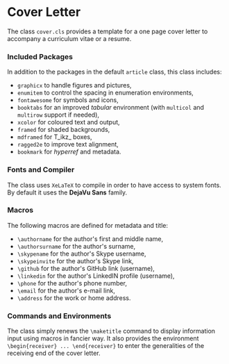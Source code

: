 # Cover Letter

The class `cover.cls` provides a template for a one page cover letter to accompany a curriculum vitae or a resume.

### Included Packages

In addition to the packages in the default `article` class, this class includes:

* `graphicx` to handle figures and pictures,
* `enumitem` to control the spacing in enumeration environments,
* `fontawesome` for symbols and icons,
* `booktabs` for an improved _tabular_ environment \(with `multicol` and `multirow` support if needed\),
* `xcolor` for coloured text and output,
* `framed` for shaded backgrounds,
* `mdframed` for T_ikz_ boxes,
* `ragged2e` to improve text alignment,
* `bookmark` for _hyperref_ and metadata.

### Fonts and Compiler

The class uses `XeLaTeX` to compile in order to have access to system fonts. By default it uses the **DejaVu Sans** family.

### Macros

The following macros are defined for metadata and title:

* `\authorname` for the author's first and middle name,
* `\authorsurname` for the author's surname,
* `\skypename` for the author's Skype username,
* `\skypeinvite` for the author's Skype link,
* `\github` for the author's GitHub link \(username\),
* `\linkedin` for the author's LinkedIN profile \(username\),
* `\phone` for the author's phone number,
* `\email` for the author's e-mail link,
* `\address` for the work or home address.

### Commands and Environments

The class simply renews the `\maketitle` command to display information input using macros in fancier way. It also provides the environment `\begin{receiver} ... \end{receiver}` to enter the generalities of the receiving end of the cover letter.

